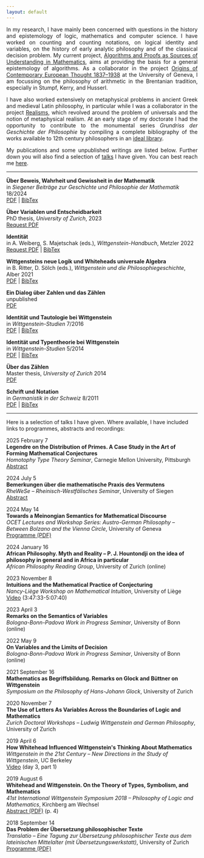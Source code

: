 ```yaml
---
layout: default
---
```


<p style="text-align: justify;">
In my research, I have mainly been concerned with questions in the history and epistemology
of logic, mathematics and computer science.
I have worked on counting and counting notations, on logical identity and variables,
on the history of early analytic philosophy and of the classical decision problem.
My current project,
<a href="https://data.snf.ch/grants/grant/222039">Algorithms and Proofs as Sources of Understanding in Mathematics</a>,
aims at providing the basis for a general epistemology of algorithms.
As a collaborator in the project
<a href="https://www.unige.ch/lettres/philo/recherche/inbegriff/ocet">Origins of Contemporary European Thought 1837–1938</a>
at the University of Geneva, I am focussing on the philosophy of arithmetic in the Brentanian tradition, especially
in Stumpf, Kerry, and Husserl.
</p>

<p style="text-align: justify;">
I have also worked extensively on metaphysical problems in ancient Greek and medieval Latin philosophy,
in particular while I was a collaborator in the project
<a href="https://www.unige.ch/lettres/philo/recherche/inbegriff/realisms">Realisms</a>,
which revolved around the problem of universals and the notion of metaphysical realism.
At an early stage of my doctorate I had the opportunity to contribute to the monumental series
<i>Grundriss der Geschichte der Philosophie</i> by compiling a complete bibliography of the works
available to 12th century philosophers in an
<a href="https://www.schwabeonline.ch/schwabe-xaveropp/elibrary/start.xav?qn=%24%24%24OpenURL%24%24%24&id=doi%3A10.24894%2FGrundriss_MA3_SV1_PT1_CH1_PA2">ideal library</a>.
</p>

<p style="text-align: justify;">
My publications and some unpublished writings are listed below.
Further down you will also find a selection of <a href="#talks">talks</a> I have given.
You can best reach me <a href="mailto:romain.buechi@unige.ch">here</a>.
</p>

---

**Über Beweis, Wahrheit und Gewissheit in der Mathematik**<br>
in _Siegener Beiträge zur Geschichte und Philosophie der Mathematik_ 18/2024<br>
[PDF](./assets/papers/RB-2024-BeweisWahrheitGewissheit.pdf) | 
[BibTex](./assets/papers/RB-2024-bibtex.bib)

**Über Variablen und Entscheidbarkeit**<br>
PhD thesis, _University of Zurich_, 2023<br>
[Request PDF](mailto:romain.buechi@unige.ch?subject=PDF%20Access%20Request)

**Identität**<br>
in A. Weiberg, S. Majetschak (eds.), _Wittgenstein-Handbuch_, Metzler 2022<br>
[Request PDF](mailto:romain.buechi@unige.ch?subject=PDF%20Access%20Request) | 
[BibTex](./assets/papers/RB-2022-bibtex.bib)

**Wittgensteins neue Logik und Whiteheads universale Algebra**<br>
in B. Ritter, D. Sölch (eds.), _Wittgenstein und die Philosophiegeschichte_, Alber 2021<br>
[PDF](./assets/papers/RB-2021-WhiteheadUndWittgenstein.pdf) | 
[BibTex](./assets/papers/RB-2021-bibtex.bib)

**Ein Dialog über Zahlen und das Zählen**<br>
unpublished<br>
[PDF](./assets/papers/RB-2019-DialogUeberZahlenUndDasZaehlen.pdf)

**Identität und Tautologie bei Wittgenstein**<br>
in _Wittgenstein-Studien_ 7/2016<br>
[PDF](./assets/papers/RB-2016-IdentitaetUndTautologieBeiWittgenstein.pdf) | 
[BibTex](./assets/papers/RB-2016-bibtex.bib)

**Identität und Typentheorie bei Wittgenstein**<br>
in _Wittgenstein-Studien_ 5/2014<br>
[PDF](./assets/papers/RB-2014-IdentitaetUndTypentheorieBeiWittgenstein.pdf) | 
[BibTex](./assets/papers/RB-2014-bibtex.bib)

**Über das Zählen**<br>
Master thesis, _University of Zurich_ 2014<br>
[PDF](./assets/papers/RB-2014-UeberDasZaehlen.pdf)

**Schrift und Notation**<br>
in _Germanistik in der Schweiz_ 8/2011<br>
[PDF](./assets/papers/RB-2011-SchriftUndNotation.pdf) | 
[BibTex](./assets/papers/RB-2011-bibtex.bib)

---
<a id="talks"></a>
Here is a selection of talks I have given.
Where available, I have included links to programmes, abstracts and recordings:

2025 February 7<br>
**Legendre on the Distribution of Primes. A Case Study in the Art of Forming Mathematical Conjectures**<br>
_Homotophy Type Theory Seminar_,
Carnegie Mellon University, Pittsburgh<br>
[Abstract](https://www.cmu.edu/dietrich/philosophy/hott/seminars/index.html)

2024 July 5<br>
**Bemerkungen über die mathematische Praxis des Vermutens**<br>
_RheWeSe – Rheinisch-Westfälisches Seminar_,
University of Siegen<br>
[Abstract](https://www.uni-siegen.de/fb6/phima/rhewese/rhewese24.html)

2024 May 14<br>
**Towards a Meinongian Semantics for Mathematical Discourse**<br>
_OCET Lectures and Workshop Series: Austro-German Philosophy – Between Bolzano and the Vienna Circle_,
University of Geneva<br>
[Programme (PDF)](https://www.unige.ch/lettres/philo/application/files/6817/1387/7488/Programme_AGP-05-2024.pdf)

2024 January 16<br>
**African Philosophy. Myth and Reality – P. J. Hountondji on the idea of philosophy in general and in Africa in particular**<br>
_African Philosophy Reading Group_,
University of Zurich (online)

2023 November 8<br>
**Intuitions and the Mathematical Practice of Conjecturing**<br>
_Nancy-Liège Workshop on Mathematical Intuition_,
University of Liège<br>
[Video](https://www.youtube.com/live/jMGEPFuKR_g?si=OsHrhDRxk1okgyRi&t=13653) (3:47:33-5:07:40)

2023 April 3<br>
**Remarks on the Semantics of Variables**<br>
_Bologna-Bonn-Padova Work in Progress Seminar_,
University of Bonn (online)

2022 May 9<br>
**On Variables and the Limits of Decision**<br>
_Bologna-Bonn-Padova Work in Progress Seminar_,
University of Bonn (online)
		
2021 September 16<br>
**Mathematics as Begriffsbildung. Remarks on Glock and Büttner on Wittgenstein**<br>
_Symposium on the Philosophy of Hans-Johann Glock_,
University of Zurich

2020 November 7<br>
**The Use of Letters As Variables Across the Boundaries of Logic and Mathematics**<br>
_Zurich Doctoral Workshops – Ludwig Wittgenstein and German Philosophy_,
University of Zurich

2019 April 6<br>
**How Whitehead Influenced Wittgenstein's Thinking About Mathematics**<br>
_Wittgenstein in the 21st Century – New Directions in the Study of Wittgenstein_,
UC Berkeley<br>
[Video](https://www.truthandpower.com/?page_id=806) (day 3, part 1)

2019 August 6<br>
**Whitehead and Wittgenstein. On the Theory of Types, Symbolism, and Mathematics**<br>
_41st International Wittgenstein Symposium 2018 – Philosophy of Logic and Mathematics_,
Kirchberg am Wechsel<br>
[Abstract (PDF)](https://www.alws.at/abstract_2018.pdf) (p. 4)

2018 September 14<br>
**Das Problem der Übersetzung philosophischer Texte**<br>
_Translatio – Eine Tagung zur Übersetzung philosophischer Texte
aus dem lateinischen Mittelalter (mit Übersetzungswerkstatt)_,
University of Zurich<br>
[Programme (PDF)](https://www.uzh.ch/dam/jcr:5559881a-3f78-494c-9955-ed05a76f6cc1/translatioflyer.pdf)

